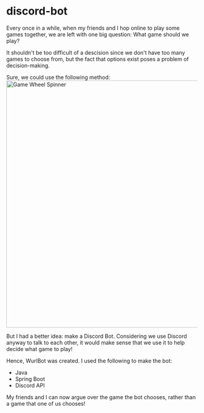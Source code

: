 # discord-bot

Every once in a while, when my friends and I hop online to play some games together, we are left with one big question:
What game should we play?

It shouldn't be too difficult of a descision since we don't have too many games to choose from, but the fact that options exist poses a problem of decision-making.

Sure, we could use the following method:
<img width="652" alt="Game Wheel Spinner" src="https://github.com/cwurlnd/discord-bot/assets/69475242/c0c0354d-b163-47f3-9b96-eeabe144b36b">

But I had a better idea: make a Discord Bot.
Considering we use Discord anyway to talk to each other, it would make sense that we use it to help decide what game to play!

Hence, WurlBot was created. I used the following to make the bot:
- Java
- Spring Boot
- Discord API

My friends and I can now argue over the game the bot chooses, rather than a game that one of us chooses!
